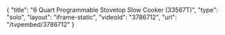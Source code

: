 {
    "title": "6 Quart Programmable Stovetop Slow Cooker (33567T)",
    "type": "solo",
    "layout": "iframe-static",
    "videoId": "3786712",
    "url": "\/tvpembed\/3786712"
}